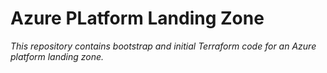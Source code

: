 # Azure PLatform Landing Zone

_This repository contains bootstrap and initial Terraform code for an Azure platform landing zone._

